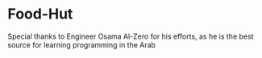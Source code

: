 # Food-Hut
Special thanks to Engineer Osama Al-Zero for his efforts, as he is the best source for learning programming in the Arab 
